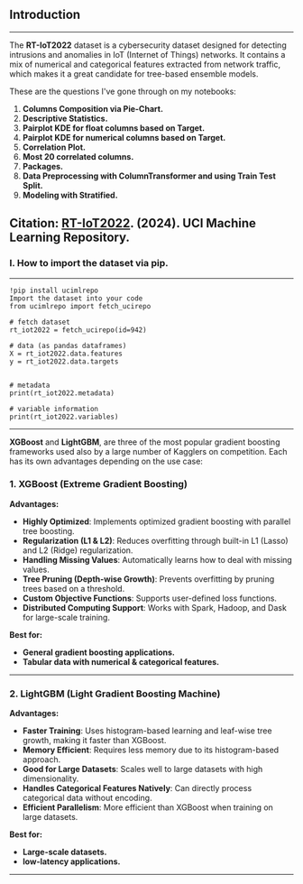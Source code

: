 ## Introduction  
---------------

The **RT-IoT2022** dataset is a cybersecurity dataset designed for detecting intrusions and anomalies in IoT (Internet of Things) networks. It contains a mix of numerical and categorical features extracted from network traffic, which makes it a great candidate for tree-based ensemble models.

These are the questions I've gone through on my notebooks:

1. **Columns Composition via Pie-Chart.** <br/>
2. **Descriptive Statistics.** <br/>
3. **Pairplot KDE for float columns based on Target.** <br/>
4. **Pairplot KDE for numerical columns based on Target.** <br/>
5. **Correlation Plot.** <br/>
6. **Most 20 correlated columns.** <br/>
7. **Packages.** <br/>
8. **Data Preprocessing with ColumnTransformer and using Train Test Split.** <br/>
9. **Modeling with Stratified.** <br/>

**Citation: [RT-IoT2022](https://archive.ics.uci.edu/dataset/942/rt-iot2022). (2024). UCI Machine Learning Repository.** <br/>
--------------------------------------------------------------------------------------------------------------------


### I. How to import the dataset via pip.
--------------------------------------------------------------------------------------------------------------------
```
!pip install ucimlrepo
Import the dataset into your code 
from ucimlrepo import fetch_ucirepo 
  
# fetch dataset 
rt_iot2022 = fetch_ucirepo(id=942) 
  
# data (as pandas dataframes) 
X = rt_iot2022.data.features 
y = rt_iot2022.data.targets
  
  
# metadata 
print(rt_iot2022.metadata) 
  
# variable information 
print(rt_iot2022.variables)

```
--------------------------------------------------------------------------------------------------------------------
**XGBoost** and **LightGBM**, are three of the most popular gradient boosting frameworks used also by a large number of Kagglers on competition. Each has its own advantages depending on the use case:

### **1. XGBoost (Extreme Gradient Boosting)**
**Advantages:**
- **Highly Optimized**: Implements optimized gradient boosting with parallel tree boosting.
- **Regularization (L1 & L2)**: Reduces overfitting through built-in L1 (Lasso) and L2 (Ridge) regularization.
- **Handling Missing Values**: Automatically learns how to deal with missing values.
- **Tree Pruning (Depth-wise Growth)**: Prevents overfitting by pruning trees based on a threshold.
- **Custom Objective Functions**: Supports user-defined loss functions.
- **Distributed Computing Support**: Works with Spark, Hadoop, and Dask for large-scale training.

**Best for:** 
- **General gradient boosting applications.**
- **Tabular data with numerical & categorical features.**
--------------------------------------------------------------------------------------------------------------------
### **2. LightGBM (Light Gradient Boosting Machine)**
**Advantages:**
- **Faster Training**: Uses histogram-based learning and leaf-wise tree growth, making it faster than XGBoost.
- **Memory Efficient**: Requires less memory due to its histogram-based approach.
- **Good for Large Datasets**: Scales well to large datasets with high dimensionality.
- **Handles Categorical Features Natively**: Can directly process categorical data without encoding.
- **Efficient Parallelism**: More efficient than XGBoost when training on large datasets.

**Best for:** 
- **Large-scale datasets.**
- **low-latency applications.**
--------------------------------------------------------------------------------------------------------------------

